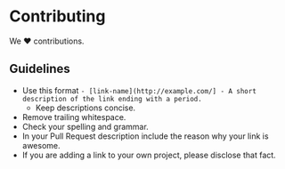 # Contributing

We :heart: contributions.

## Guidelines

- Use this format `- [link-name](http://example.com/] - A short description of the link ending with a period.`
  - Keep descriptions concise.
- Remove trailing whitespace.
- Check your spelling and grammar.
- In your Pull Request description include the reason why your link is awesome.
- If you are adding a link to your own project, please disclose that fact.
